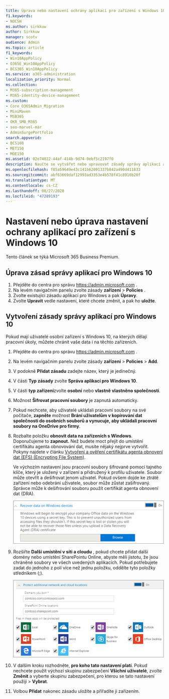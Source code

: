 ```yaml
---
title: Úprava nebo nastavení ochrany aplikací pro zařízení s Windows 10
f1.keywords:
- NOCSH
ms.author: sirkkuw
author: Sirkkuw
manager: scotv
audience: Admin
ms.topic: article
f1_keywords:
- Win10AppPolicy
- O365E_Win10AppPolicy
- BCS365_Win10AppPolicy
ms.service: o365-administration
localization_priority: Normal
ms.collection:
- M365-subscription-management
- M365-identity-device-management
ms.custom:
- Core_O365Admin_Migration
- MiniMaven
- MSB365
- OKR_SMB_M365
- seo-marvel-mar
- AdminSurgePortfolio
search.appverid:
- BCS160
- MET150
- MOE150
ms.assetid: 02e74022-44af-414b-9d74-0ebf5c2197f0
description: Naučte se vytvářet nebo upravovat zásady správy aplikací a chránit pracovní soubory na osobních zařízeních s Windows 10.
ms.openlocfilehash: f85a59649e43c141b62091337b842a490d411833
ms.sourcegitcommit: abf63669daf12993ad3353e4b578f41c8910b20f
ms.translationtype: MT
ms.contentlocale: cs-CZ
ms.lasthandoff: 08/27/2020
ms.locfileid: "47289193"
---
```

# <a name="set-or-edit-application-protection-settings-for-windows-10-devices"></a>Nastavení nebo úprava nastavení ochrany aplikací pro zařízení s Windows 10

Tento článek se týká Microsoft 365 Business Premium.

## <a name="edit-an-app-management-policy-for-windows-10"></a>Úprava zásad správy aplikací pro Windows 10

1. Přejděte do centra pro správu <a href="https://go.microsoft.com/fwlink/p/?linkid=837890" target="_blank">https://admin.microsoft.com</a> .     
2. Na levém navigačním panelu zvolte zásady **zařízení** \> **Policies** .
1. Zvolte existující zásadu aplikací pro Windows a pak **Úpravy**.
1. Zvolte **Upravit** vedle nastavení, které chcete změnit, a pak ho **uložte**.

## <a name="create-an-app-management-policy-for-windows-10"></a>Vytvoření zásady správy aplikací pro Windows 10

Pokud mají uživatelé osobní zařízení s Windows 10, na kterých dělají pracovní úkoly, můžete chránit vaše data i na těchto zařízeních.
  
1. Přejděte do centra pro správu <a href="https://go.microsoft.com/fwlink/p/?linkid=837890" target="_blank">https://admin.microsoft.com</a> . 
2. Na levém navigačním panelu zvolte zásady **zařízení** \> **Policies** \> **Add**.
3. V podokně **Přidat zásadu** zadejte název, který je jedinečný. 
4. V části **Typ zásady** zvolte **Správa aplikací pro Windows 10**.
5. V části **typ zařízení**zvolte **osobní** nebo **vlastně vlastněno společností**.
6. Možnost **Šifrovat pracovní soubory** je zapnutá automaticky. 
7. Pokud nechcete, aby uživatelé ukládali pracovní soubory na své počítače, **zapněte** možnost **Brání uživatelům v kopírování dat společnosti do osobních souborů a vynucuje, aby ukládali pracovní soubory na OneDrive pro firmy**. 
9. Rozbalte položku **obnovit data na zařízeních s Windows**. Doporučujeme to **zapnout.**
    Než budete moct přejít do umístění certifikátu agenta obnovování dat, musíte nějaký nejprve vytvořit. Pokyny najdete v článku [Vytvoření a ověření certifikátu agenta obnovení dat (EFS) (Encrypting File System)](https://go.microsoft.com/fwlink/p/?linkid=853700).
    
    Ve výchozím nastavení jsou pracovní soubory šifrované pomocí tajného klíče, který je uložený v zařízení a přidružený k profilu uživatele. Soubor může otevřít a dešifrovat jenom uživatel. Pokud ovšem dojde ke ztrátě zařízení nebo odebrání uživatele, soubor může zůstat zašifrovaný. Správce může k dešifrování souboru použít certifikát agenta obnovení dat (DRA).
    
    ![Browse to Data Recovery Agent certificate.](../media/7d7d664f-b72f-4293-a3e7-d0fa7371366c.png)
  
10. Rozšiřte **Další umístění v síti a cloudu** , pokud chcete přidat další domény nebo umístění SharePointu Online, abyste měli jistotu, že jsou chráněné soubory ve všech uvedených aplikacích. Pokud potřebujete zadat do jednoho z polí více než jednu položku, oddělte tyto položky středníkem (;).
    
    ![Expand Protect additional network and cloud locations, and enter domains or SharePoint Online sites you own.](../media/7afaa0c7-ba53-456d-8c61-312c45e09625.png)
  
11. V dalším kroku rozhodněte, **pro koho tato nastavení platí**. Pokud nechcete použít výchozí skupinu zabezpečení **Všichni uživatelé**, zvolte **Změnit** a vyberte skupinu zabezpečení, pro kterou se tato nastavení použijí \> **Vybrat**.
12. Volbou **Přidat** nakonec zásadu uložíte a přiřadíte ji zařízením. 
